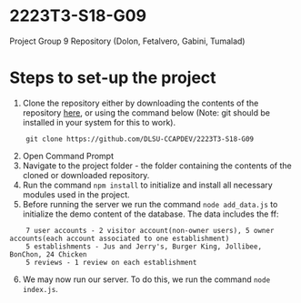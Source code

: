 # 2223T3-S18-G09

Project Group 9 Repository (Dolon, Fetalvero, Gabini, Tumalad)

<!-- Insert the details of the project implementation next time -->

<!-- Insert the content info of the files next time -->

# Steps to set-up the project

1. Clone the repository either by downloading the contents of the repository [here](https://github.com/DLSU-CCAPDEV/2223T3-S18-G09/archive/refs/heads/main.zip), or using the command below (Note: git should be installed in your system for this to work).

```
    git clone https://github.com/DLSU-CCAPDEV/2223T3-S18-G09
```

2. Open Command Prompt
3. Navigate to the project folder - the folder containing the contents of the cloned or downloaded repository.
4. Run the command `npm install` to initialize and install all necessary modules used in the project.
5. Before running the server we run the command `node add_data.js` to initialize the demo content of the database. The data includes the ff:

```
    7 user accounts - 2 visitor account(non-owner users), 5 owner accounts(each account associated to one establishment)
    5 establishments - Jus and Jerry's, Burger King, Jollibee, BonChon, 24 Chicken
    5 reviews - 1 review on each establishment
```

6. We may now run our server. To do this, we run the command `node index.js`.
